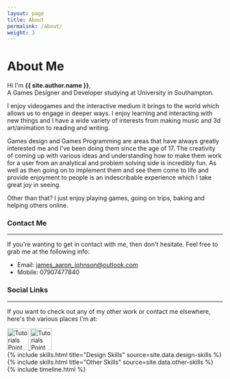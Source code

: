 ```yaml
---
layout: page
title: About
permalink: /about/
weight: 3
---
```


# **About Me**

Hi I'm **{{ site.author.name }}**,<br>
A Games Designer and Developer studying at University in Southampton. 

I enjoy videogames and the interactive medium it brings to the world which allows us to engage in deeper ways. I enjoy learning and interacting with new things and I have a wide variety of interests from making music and 3d art/animation to reading and writing.

Games design and Games Programming are areas that have always greatly interested me and I've been doing them since the age of 17. The creativity of coming up with various ideas and understanding how to make them work for a user from an analytical and problem solving side is incredibly fun. As well as then going on to implement them and see them come to life and provide enjoyment to people is an indescribable experience which I take great joy in seeing.

Other than that? I just enjoy playing games, going on trips, baking and helping others online.

### Contact Me
---
If you're wanting to get in contact with me, then don't hesitate. Feel free to grab me at the following info:

- Email: [james_aaron_johnson@outlook.com](mailto:james_aaron_johnson@outlook.com)
- Mobile: 07907477840

### Social Links
---
If you want to check out any of my other work or contact me elsewhere, here's the various places I'm at:

<div class="row">
<a href = "https://www.tutorialspoint.com" target = "_self"> 
         <img src = "https://image.flaticon.com/icons/svg/38/38669.svg" alt = "Tutorials Point" border = "0" height="50" width="50"/> 
</a>

<a href = "https://www.tutorialspoint.com" target = "_self"> 
         <img src = "https://cdn4.iconfinder.com/data/icons/logos-and-brands-1/512/27_Artstation_logo_logos-512.png" alt = "Tutorials Point" border = "0" height="50" width="50"/> 
</a>
</div>

<div class="row">
{% include skills.html title="Design Skills" source=site.data.design-skills %}
{% include skills.html title="Other Skills" source=site.data.other-skills %}
</div>

<div class="row">
{% include timeline.html %}
</div>